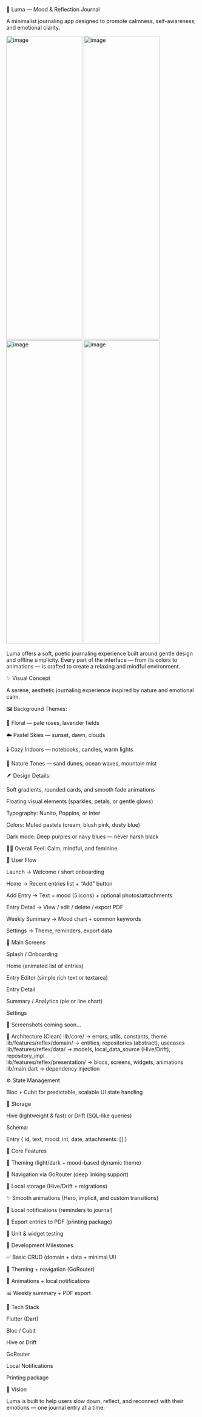 🌙 Luma — Mood & Reflection Journal

A minimalist journaling app designed to promote calmness, self-awareness, and emotional clarity.




<img width="200" height="800" alt="image" src="https://github.com/user-attachments/assets/9d8cf189-d41c-4347-b6a2-3dc81986d23c" />
<img width="200" height="800" alt="image" src="https://github.com/user-attachments/assets/f9cb5ccc-3234-465e-88a1-b14856b296f4" />
<img width="200" height="800" alt="image" src="https://github.com/user-attachments/assets/ee0ef1f9-675f-4e49-9b64-8250eb735d12" />
<img width="200" height="800" alt="image" src="https://github.com/user-attachments/assets/c9b07b2e-9792-40d5-927e-c92a886f0317" />







Luma offers a soft, poetic journaling experience built around gentle design and offline simplicity.
Every part of the interface — from its colors to animations — is crafted to create a relaxing and mindful environment.

✨ Visual Concept

A serene, aesthetic journaling experience inspired by nature and emotional calm.

🖼️ Background Themes:

🌸 Floral — pale roses, lavender fields

☁️ Pastel Skies — sunset, dawn, clouds

🕯️ Cozy Indoors — notebooks, candles, warm lights

🌊 Nature Tones — sand dunes, ocean waves, mountain mist

🪶 Design Details:

Soft gradients, rounded cards, and smooth fade animations

Floating visual elements (sparkles, petals, or gentle glows)

Typography: Nunito, Poppins, or Inter

Colors: Muted pastels (cream, blush pink, dusty blue)

Dark mode: Deep purples or navy blues — never harsh black

🧘‍♀️ Overall Feel: Calm, mindful, and feminine.

🧭 User Flow

Launch → Welcome / short onboarding

Home → Recent entries list + “Add” button

Add Entry → Text + mood (5 icons) + optional photos/attachments

Entry Detail → View / edit / delete / export PDF

Weekly Summary → Mood chart + common keywords

Settings → Theme, reminders, export data

📱 Main Screens

Splash / Onboarding

Home (animated list of entries)

Entry Editor (simple rich text or textarea)

Entry Detail

Summary / Analytics (pie or line chart)

Settings

📸 Screenshots coming soon...

🧩 Architecture (Clean)
lib/core/ → errors, utils, constants, theme  
lib/features/reflex/domain/ → entities, repositories (abstract), usecases  
lib/features/reflex/data/ → models, local_data_source (Hive/Drift), repository_impl  
lib/features/reflex/presentation/ → blocs, screens, widgets, animations  
lib/main.dart → dependency injection  

⚙️ State Management

Bloc + Cubit for predictable, scalable UI state handling

💾 Storage

Hive (lightweight & fast) or Drift (SQL-like queries)

Schema:

Entry {
  id,
  text,
  mood: int,
  date,
  attachments: []
}

🧠 Core Features

🎨 Theming (light/dark + mood-based dynamic theme)

🧭 Navigation via GoRouter (deep linking support)

💾 Local storage (Hive/Drift + migrations)

✨ Smooth animations (Hero, implicit, and custom transitions)

🔔 Local notifications (reminders to journal)

📝 Export entries to PDF (printing package)

🧪 Unit & widget testing

🚀 Development Milestones

✅ Basic CRUD (domain + data + minimal UI)

🎨 Theming + navigation (GoRouter)

💫 Animations + local notifications

📊 Weekly summary + PDF export

🧰 Tech Stack

Flutter (Dart)

Bloc / Cubit

Hive or Drift

GoRouter

Local Notifications

Printing package

💖 Vision

Luma is built to help users slow down, reflect, and reconnect with their emotions — one journal entry at a time.
